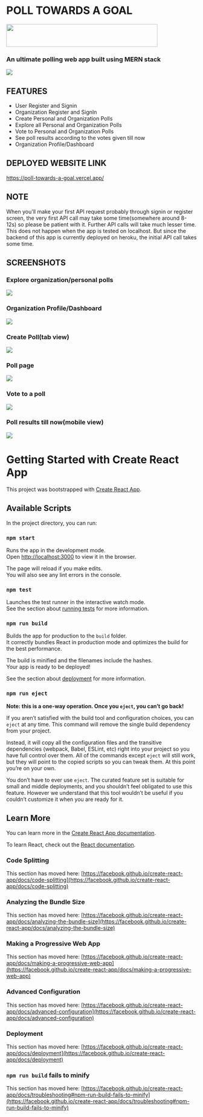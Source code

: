 # POLL TOWARDS A GOAL

<img src="https://github.com/vijayjoshi16/Poll-Towards-A-Goal-Frontend/blob/assets/assets/logopoll.png" width="400px" height="60px"></img>

### An ultimate polling web app built using MERN stack

<img src="https://github.com/vijayjoshi16/Poll-Towards-A-Goal-Frontend/blob/assets/assets/final_img.png" ></img>

## FEATURES

* User Register and Signin
* Organization Register and SignIn
* Create Personal and Organization Polls
* Explore all Personal and Organization Polls
* Vote to Personal and Organization Polls
* See poll results according to the votes given till now
* Organization Profile/Dashboard

## DEPLOYED WEBSITE LINK

https://poll-towards-a-goal.vercel.app/

## NOTE

When you'll make your first API request probably through signin or register screen, the very first API call may take some time(somewhere around 8-12s) so please be patient with it. Further API calls will take much lesser time. This does not happen when the app is tested on localhost. But since the backend of this app is currently deployed on heroku, the initial API call takes some time.

## SCREENSHOTS

### Explore organization/personal polls
<img src="https://github.com/vijayjoshi16/Poll-Towards-A-Goal-Frontend/blob/assets/assets/org_polls.png" ></img>
### Organization Profile/Dashboard
<img src="https://github.com/vijayjoshi16/Poll-Towards-A-Goal-Frontend/blob/assets/assets/org_dashboard.png" ></img>
### Create Poll(tab view)
<img src="https://github.com/vijayjoshi16/Poll-Towards-A-Goal-Frontend/blob/assets/assets/create_poll.png" ></img>
### Poll page
<img src="https://github.com/vijayjoshi16/Poll-Towards-A-Goal-Frontend/blob/assets/assets/vote2.png" ></img>
### Vote to a poll
<img src="https://github.com/vijayjoshi16/Poll-Towards-A-Goal-Frontend/blob/assets/assets/vote.png" ></img>
### Poll results till now(mobile view)
<img src="https://github.com/vijayjoshi16/Poll-Towards-A-Goal-Frontend/blob/assets/assets/results.png" ></img>

# Getting Started with Create React App

This project was bootstrapped with [Create React App](https://github.com/facebook/create-react-app).

## Available Scripts

In the project directory, you can run:

### `npm start`

Runs the app in the development mode.\
Open [http://localhost:3000](http://localhost:3000) to view it in the browser.

The page will reload if you make edits.\
You will also see any lint errors in the console.

### `npm test`

Launches the test runner in the interactive watch mode.\
See the section about [running tests](https://facebook.github.io/create-react-app/docs/running-tests) for more information.

### `npm run build`

Builds the app for production to the `build` folder.\
It correctly bundles React in production mode and optimizes the build for the best performance.

The build is minified and the filenames include the hashes.\
Your app is ready to be deployed!

See the section about [deployment](https://facebook.github.io/create-react-app/docs/deployment) for more information.

### `npm run eject`

**Note: this is a one-way operation. Once you `eject`, you can’t go back!**

If you aren’t satisfied with the build tool and configuration choices, you can `eject` at any time. This command will remove the single build dependency from your project.

Instead, it will copy all the configuration files and the transitive dependencies (webpack, Babel, ESLint, etc) right into your project so you have full control over them. All of the commands except `eject` will still work, but they will point to the copied scripts so you can tweak them. At this point you’re on your own.

You don’t have to ever use `eject`. The curated feature set is suitable for small and middle deployments, and you shouldn’t feel obligated to use this feature. However we understand that this tool wouldn’t be useful if you couldn’t customize it when you are ready for it.

## Learn More

You can learn more in the [Create React App documentation](https://facebook.github.io/create-react-app/docs/getting-started).

To learn React, check out the [React documentation](https://reactjs.org/).

### Code Splitting

This section has moved here: [https://facebook.github.io/create-react-app/docs/code-splitting](https://facebook.github.io/create-react-app/docs/code-splitting)

### Analyzing the Bundle Size

This section has moved here: [https://facebook.github.io/create-react-app/docs/analyzing-the-bundle-size](https://facebook.github.io/create-react-app/docs/analyzing-the-bundle-size)

### Making a Progressive Web App

This section has moved here: [https://facebook.github.io/create-react-app/docs/making-a-progressive-web-app](https://facebook.github.io/create-react-app/docs/making-a-progressive-web-app)

### Advanced Configuration

This section has moved here: [https://facebook.github.io/create-react-app/docs/advanced-configuration](https://facebook.github.io/create-react-app/docs/advanced-configuration)

### Deployment

This section has moved here: [https://facebook.github.io/create-react-app/docs/deployment](https://facebook.github.io/create-react-app/docs/deployment)

### `npm run build` fails to minify

This section has moved here: [https://facebook.github.io/create-react-app/docs/troubleshooting#npm-run-build-fails-to-minify](https://facebook.github.io/create-react-app/docs/troubleshooting#npm-run-build-fails-to-minify)
